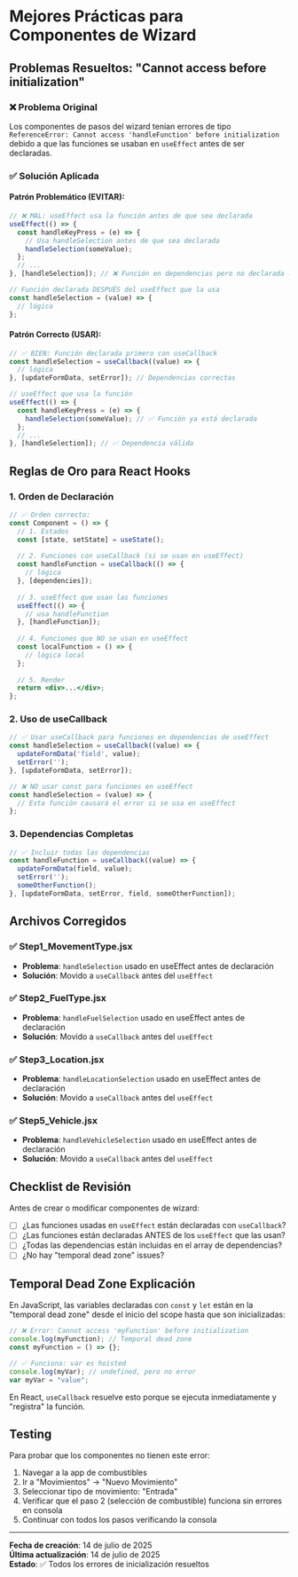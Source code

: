 # Mejores Prácticas para Componentes de Wizard

## Problemas Resueltos: "Cannot access before initialization"

### ❌ Problema Original
Los componentes de pasos del wizard tenían errores de tipo `ReferenceError: Cannot access 'handleFunction' before initialization` debido a que las funciones se usaban en `useEffect` antes de ser declaradas.

### ✅ Solución Aplicada

#### Patrón Problemático (EVITAR):
```jsx
// ❌ MAL: useEffect usa la función antes de que sea declarada
useEffect(() => {
  const handleKeyPress = (e) => {
    // Usa handleSelection antes de que sea declarada
    handleSelection(someValue);
  };
  // ...
}, [handleSelection]); // ❌ Función en dependencias pero no declarada aún

// Función declarada DESPUÉS del useEffect que la usa
const handleSelection = (value) => {
  // lógica
};
```

#### Patrón Correcto (USAR):
```jsx
// ✅ BIEN: Función declarada primero con useCallback
const handleSelection = useCallback((value) => {
  // lógica
}, [updateFormData, setError]); // Dependencias correctas

// useEffect que usa la función
useEffect(() => {
  const handleKeyPress = (e) => {
    handleSelection(someValue); // ✅ Función ya está declarada
  };
  // ...
}, [handleSelection]); // ✅ Dependencia válida
```

## Reglas de Oro para React Hooks

### 1. **Orden de Declaración**
```jsx
// ✅ Orden correcto:
const Component = () => {
  // 1. Estados
  const [state, setState] = useState();
  
  // 2. Funciones con useCallback (si se usan en useEffect)
  const handleFunction = useCallback(() => {
    // lógica
  }, [dependencies]);
  
  // 3. useEffect que usan las funciones
  useEffect(() => {
    // usa handleFunction
  }, [handleFunction]);
  
  // 4. Funciones que NO se usan en useEffect
  const localFunction = () => {
    // lógica local
  };
  
  // 5. Render
  return <div>...</div>;
};
```

### 2. **Uso de useCallback**
```jsx
// ✅ Usar useCallback para funciones en dependencias de useEffect
const handleSelection = useCallback((value) => {
  updateFormData('field', value);
  setError('');
}, [updateFormData, setError]);

// ❌ NO usar const para funciones en useEffect
const handleSelection = (value) => {
  // Esta función causará el error si se usa en useEffect
};
```

### 3. **Dependencias Completas**
```jsx
// ✅ Incluir todas las dependencias
const handleFunction = useCallback((value) => {
  updateFormData(field, value);
  setError('');
  someOtherFunction();
}, [updateFormData, setError, field, someOtherFunction]);
```

## Archivos Corregidos

### ✅ Step1_MovementType.jsx
- **Problema**: `handleSelection` usado en useEffect antes de declaración
- **Solución**: Movido a `useCallback` antes del `useEffect`

### ✅ Step2_FuelType.jsx  
- **Problema**: `handleFuelSelection` usado en useEffect antes de declaración
- **Solución**: Movido a `useCallback` antes del `useEffect`

### ✅ Step3_Location.jsx
- **Problema**: `handleLocationSelection` usado en useEffect antes de declaración  
- **Solución**: Movido a `useCallback` antes del `useEffect`

### ✅ Step5_Vehicle.jsx
- **Problema**: `handleVehicleSelection` usado en useEffect antes de declaración
- **Solución**: Movido a `useCallback` antes del `useEffect`

## Checklist de Revisión

Antes de crear o modificar componentes de wizard:

- [ ] ¿Las funciones usadas en `useEffect` están declaradas con `useCallback`?
- [ ] ¿Las funciones están declaradas ANTES de los `useEffect` que las usan?
- [ ] ¿Todas las dependencias están incluidas en el array de dependencias?
- [ ] ¿No hay "temporal dead zone" issues?

## Temporal Dead Zone Explicación

En JavaScript, las variables declaradas con `const` y `let` están en la "temporal dead zone" desde el inicio del scope hasta que son inicializadas:

```jsx
// ❌ Error: Cannot access 'myFunction' before initialization
console.log(myFunction); // Temporal dead zone
const myFunction = () => {};

// ✅ Funciona: var es hoisted
console.log(myVar); // undefined, pero no error
var myVar = "value";
```

En React, `useCallback` resuelve esto porque se ejecuta inmediatamente y "registra" la función.

## Testing

Para probar que los componentes no tienen este error:

1. Navegar a la app de combustibles
2. Ir a "Movimientos" → "Nuevo Movimiento"
3. Seleccionar tipo de movimiento: "Entrada"
4. Verificar que el paso 2 (selección de combustible) funciona sin errores en consola
5. Continuar con todos los pasos verificando la consola

---

**Fecha de creación**: 14 de julio de 2025  
**Última actualización**: 14 de julio de 2025  
**Estado**: ✅ Todos los errores de inicialización resueltos
